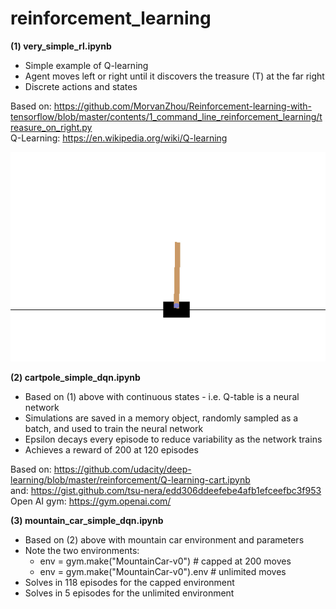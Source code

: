 # reinforcement_learning

__(1) very_simple_rl.ipynb__    
- Simple example of Q-learning
- Agent moves left or right until it discovers the treasure (T) at the far right
- Discrete actions and states

Based on: https://github.com/MorvanZhou/Reinforcement-learning-with-tensorflow/blob/master/contents/1_command_line_reinforcement_learning/treasure_on_right.py    
Q-Learning: https://en.wikipedia.org/wiki/Q-learning    

<img src="https://github.com/ezchx/reinforcement_learning/blob/master/cartpole.gif">

__(2) cartpole_simple_dqn.ipynb__    
- Based on (1) above with continuous states - i.e. Q-table is a neural network
- Simulations are saved in a memory object, randomly sampled as a batch, and used to train the neural network
- Epsilon decays every episode to reduce variability as the network trains
- Achieves a reward of 200 at 120 episodes

Based on: https://github.com/udacity/deep-learning/blob/master/reinforcement/Q-learning-cart.ipynb    
and: https://gist.github.com/tsu-nera/edd306ddeefebe4afb1efceefbc3f953    
Open AI gym: https://gym.openai.com/    

__(3) mountain_car_simple_dqn.ipynb__
- Based on (2) above with mountain car environment and parameters
- Note the two environments:
    - env = gym.make("MountainCar-v0") # capped at 200 moves
    - env = gym.make("MountainCar-v0").env # unlimited moves
- Solves in 118 episodes for the capped environment
- Solves in 5 episodes for the unlimited environment

